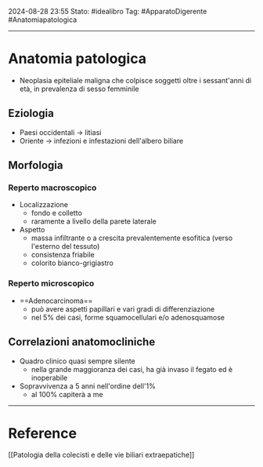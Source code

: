 2024-08-28 23:55
Stato: #idealibro 
Tag: #ApparatoDigerente #Anatomiapatologica 

---
# Anatomia patologica
- Neoplasia epiteliale maligna che colpisce soggetti oltre i sessant'anni di età, in prevalenza di sesso femminile
## Eziologia
- Paesi occidentali → litiasi
- Oriente → infezioni e infestazioni dell'albero biliare
## Morfologia
### Reperto macroscopico
- Localizzazione
	- fondo e colletto
	- raramente a livello della parete laterale
- Aspetto
	- massa infiltrante o a crescita prevalentemente esofitica (verso l'esterno del tessuto)
	- consistenza friabile
	- colorito bianco-grigiastro
### Reperto microscopico
- ==Adenocarcinoma==
	- può avere aspetti papillari e vari gradi di differenziazione
	- nel 5% dei casi, forme squamocellulari e/o adenosquamose
## Correlazioni anatomocliniche
- Quadro clinico quasi sempre silente
	- nella grande maggioranza dei casi, ha già invaso il fegato ed è inoperabile
- Sopravvivenza a 5 anni nell'ordine dell'1%
	- al 100% capiterà a me







---
# Reference
[[Patologia della colecisti e delle vie biliari extraepatiche]]